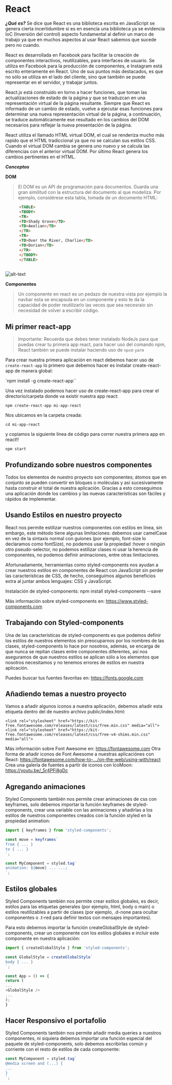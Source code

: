 # React #

***¿Qué es?***
Se dice que React es una biblioteca escrita en JavaScript se genera cierta incertidumbre si es en esencia una biblioteca ya se evidencia IoC (Inversión del control) aspecto fundamental al definir un marco de trabajo ya que en muchos aspectos al usar React sabemos que sucede pero no cuando.

React es desarrollada en Facebook para facilitar la creación de componentes interactivos, reutilizables, para interfaces de usuario. Se utiliza en Facebook para la producción de componentes, e Instagram está escrito enteramente en React. Uno de sus puntos más destacados, es que no sólo se utiliza en el lado del cliente, sino que también se puede representar en el servidor, y trabajar juntos.

React.js está construido en torno a hacer funciones, que toman las actualizaciones de estado de la página y que se traduzcan en una representación virtual de la página resultante. Siempre que React es informado de un cambio de estado, vuelve a ejecutar esas funciones para determinar una nueva representación virtual de la página, a continuación, se traduce automáticamente ese resultado en los cambios del DOM necesarios para reflejar la nueva presentación de la página.

React utiliza el llamado HTML virtual DOM, el cual se renderiza mucho más rapido que el HTML tradiccional ya que no se calculan sus estilos CSS. Cuando el virtual DOM cambia se genera uno nuevo y se calcula las diferencias con el anterior virtual DOM. Por último React genera los cambios pertinentes en el HTML.

***Conceptos***

**DOM**
>El DOM es un API de programación para documentos. Guarda una gran similitud con la estructura del documento al que modeliza. Por ejemplo, considérese esta tabla, tomada de un documento HTML:

```html
      <TABLE>
      <TBODY> 
      <TR> 
      <TD>Shady Grove</TD>
      <TD>Aeolian</TD> 
      </TR> 
      <TR>
      <TD>Over the River, Charlie</TD>        
      <TD>Dorian</TD> 
      </TR> 
      </TBODY>
      </TABLE>
    
```
![alt-text](https://www.w3.org/2002/07/table.png)

**Componentes**
>Un componente en react es un pedazo de nuestra vista por ejemplo la navbar esta se encapsula en un componente y esto te da la capacidad de poder reutilizarlo las veces que sea necesraio sin necesidad de volver a escribir código.

## **Mi primer react-app**
>Importante: Recuerda que debes tener instalado NodeJs para que puedas crear tu primera app react, para hacer uso del comando npm, React también se puede instalar haciendo uso de `npx`o `yarm`
>
Para crear nuestra primera aplicación en react debemos hacer uso de `create-react-app` lo primero que debemos hacer es instalar create-react-app de manera global:

`npm install -g create-react-app``

Una vez instalado podemos hacer uso de create-react-app para crear el directorio/carpeta donde va existir nuestra app react:

`npm create-react-app mi-app-react`

Nos ubicamos en la carpeta creada:

`cd mi-app-react`

y copiamos la siguiente línea de código para correr nuestra primera app en react!!

`npm start`

## Profundizando sobre nuestros componentes

Todos los elementos de nuestro proyecto son componentes; átomos que en conjunto se pueden convertir en bloques o moléculas y así sucesivamente hasta construir el total de nuestra aplicación. Gracias a esto conseguimos una aplicación donde los cambios y las nuevas características son fáciles y rápidos de implementar.

## Usando Estilos en nuestro proyecto

React nos permite estilizar nuestros componentes con estilos en línea, sin embargo, este método tiene algunas limitaciones: debemos usar camelCase en vez de la sintaxis normal con guiones (por ejemplo, font-size lo declaramos como fontSize), no podemos usar la propiedad :hover o ningún otro pseudo-selector, no podemos estilizar clases ni usar la herencia de componentes, no podemos definir animaciones, entre otras limitaciones.

Afortunadamente, herramientas como styled-components nos ayudan a crear nuestros estilos en componentes de React con JavaScript sin perder las características de CSS, de hecho, conseguimos algunos beneficios extra al juntar ambos lenguajes: CSS y JavaScript.

Instalación de styled-components: npm install styled-components --save

Más información sobre styled-components en: https://www.styled-components.com

## Trabajando con Styled-components

Una de las características de styled-components es que podemos definir los estilos de nuestros elementos sin preocuparnos por los nombres de las clases, styled-components lo hace por nosotros, además, se encarga de que nunca se repitan clases entre componentes diferentes, así nos aseguramos de que nuestros estilos se aplican sólo a los elementos que nosotros necesitamos y no tenemos errores de estilos en nuestra aplicación.

Puedes buscar tus fuentes favoritas en: https://fonts.google.com

## Añadiendo temas a nuestro proyecto

Vamos a añadir algunos iconos a nuestra aplicación, debemos añadir esta etiqueta <link> dentro del <head> de nuestro archivo public/index.html:

<script src="https://kit.fontawesome.com/899555accf.js"></script>
    <link rel="stylesheet" href="https://kit-free.fontawesome.com/releases/latest/css/free.min.css" media="all">
    <link rel="stylesheet" href="https://kit-free.fontawesome.com/releases/latest/css/free-v4-shims.min.css" media="all">

Más información sobre Font Awesome en: https://fontawesome.com
Otra forma de añadir iconos de Font Awesome a nuestras aplicaciónes con React: https://fontawesome.com/how-to-…/on-the-web/using-with/react
Crea una galería de fuentes a partir de iconos con IcoMoon: https://youtu.be/_5r4PFi8gDc

## Agregando animaciones

Styled Components también nos permite crear animaciones de css con keyframes, solo debemos importar la función keyframes de styled-components, crear una variable con las animaciones y añadirlas a los estilos de nuestros componentes creados con la función styled en la propiedad animation:

```javascript
import { keyframes } from 'styled-components';

const move = keyframes`
from { ... }
to { ... }
`;

const MyComponent = styled.tag`
animation: ${move} ... ...;
`;
```

## Estilos globales
Styled Components también nos permite crear estilos globales, es decir, estilos para las etiquetas generales (por ejemplo, html, body o main) o estilos reutilizables a partir de clases (por ejemplo, .d-none para ocultar componentes o .t-red para definir textos con mensajes importantes).

Para esto debemos importar la función createGlobalStyle de styled-components, crear un componente con los estilos globales e incluir este componente en nuestra aplicación:
```javascript
import { createGlobalStyle } from 'styled-components';

const GlobalStyle = createGlobalStyle`
body { ... }
`;

const App = () => {
return (
...
<GlobalStyle />
...
);
}
```

## Hacer Responsivo el portafolio

Styled Components también nos permite añadir media queries a nuestros componentes, ni siquiera debemos importar una función especial del paquete de styled-components, solo debemos escribirlas común y corriente con el resto de estilos de cada componente:

```javascript
const MyComponent = styled.tag`
@media screen and (...) {
...
}
`;
```